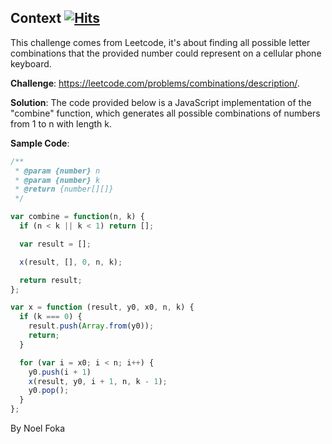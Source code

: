 ## Context&nbsp;[![Hits](https://hits.seeyoufarm.com/api/count/incr/badge.svg?url=https%3A%2F%2Fgithub.com%2Fnumerica-ideas%2Fcommunity%2Ftree%2Fmaster%2Falgorithms%2Fletter-combinations-of-a-phone-number&count_bg=%2379C83D&title_bg=%23555555&icon=&icon_color=%23E7E7E7&title=hits&edge_flat=false)](https://numericaideas.com/)
This challenge comes from Leetcode, it's about finding all possible letter combinations that the provided number could represent on a cellular phone keyboard.

**Challenge**: https://leetcode.com/problems/combinations/description/.

**Solution**: 
The code provided below is a JavaScript implementation of the "combine" function, which generates all possible combinations of numbers from 1 to n with length k.

**Sample Code**:
```javascript
/**
 * @param {number} n
 * @param {number} k
 * @return {number[][]}
 */

var combine = function(n, k) {
  if (n < k || k < 1) return [];

  var result = [];

  x(result, [], 0, n, k);

  return result;
};

var x = function (result, y0, x0, n, k) {
  if (k === 0) {
    result.push(Array.from(y0));
    return;
  }

  for (var i = x0; i < n; i++) {
    y0.push(i + 1)
    x(result, y0, i + 1, n, k - 1);
    y0.pop();
  }
};
```

By Noel Foka
